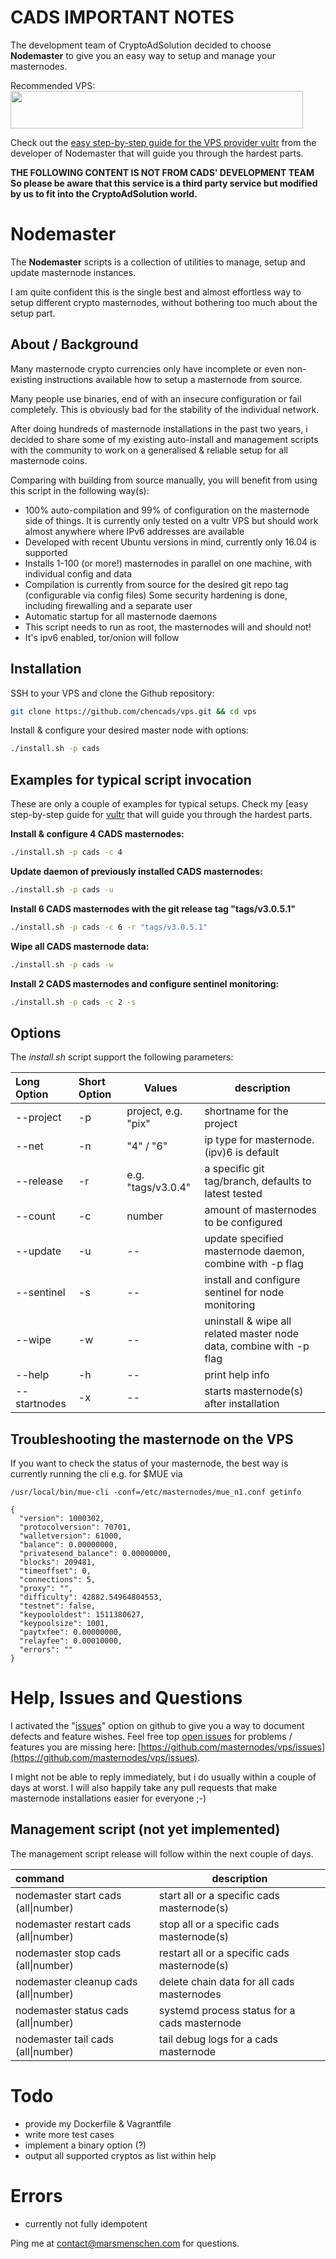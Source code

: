 # CADS IMPORTANT NOTES

The development team of CryptoAdSolution decided to choose **Nodemaster** to give you an easy way to setup and manage your masternodes.

Recommended VPS: <a href="https://www.vultr.com/"><img src="https://www.vultr.com/media/banner_2.png" width="468" height="60"></a>

Check out the [easy step-by-step guide for the VPS provider vultr](/docs/masternode_vps.md) from the developer of Nodemaster that will guide you through the hardest parts.



**THE FOLLOWING CONTENT IS NOT FROM CADS' DEVELOPMENT TEAM**
**So please be aware that this service is a third party service but modified by us to fit into the CryptoAdSolution world.**




# Nodemaster

The **Nodemaster** scripts is a collection of utilities to manage, setup and update masternode instances.

I am quite confident this is the single best and almost effortless way to setup different crypto masternodes, without bothering too much about the setup part.



## About / Background

Many masternode crypto currencies only have incomplete or even non-existing instructions available how to setup a masternode from source.

Many people use binaries, end of with an insecure configuration or fail completely. This is obviously bad for the stability of the individual network.

After doing hundreds of masternode installations in the past two years, i decided to share some of my existing auto-install and management scripts with the community to work on a generalised & reliable setup for all masternode coins.

Comparing with building from source manually, you will benefit from using this script in the following way(s):

* 100% auto-compilation and 99% of configuration on the masternode side of things. It is currently only tested on a vultr VPS but should work almost anywhere where IPv6 addresses are available
* Developed with recent Ubuntu versions in mind, currently only 16.04 is supported
* Installs 1-100 (or more!) masternodes in parallel on one machine, with individual config and data
* Compilation is currently from source for the desired git repo tag (configurable via config files)
  Some security hardening is done, including firewalling and a separate user
* Automatic startup for all masternode daemons
* This script needs to run as root, the masternodes will and should not!
* It's ipv6 enabled, tor/onion will follow

## Installation

SSH to your VPS and clone the Github repository:

```bash
git clone https://github.com/chencads/vps.git && cd vps
```

Install & configure your desired master node with options:

```bash
./install.sh -p cads
```

## Examples for typical script invocation

These are only a couple of examples for typical setups. Check my [easy step-by-step guide for [vultr](/docs/masternode_vps.md) that will guide you through the hardest parts.

**Install & configure 4 CADS masternodes:**

```bash
./install.sh -p cads -c 4
```

**Update daemon of previously installed CADS masternodes:**

```bash
./install.sh -p cads -u
```

**Install 6 CADS masternodes with the git release tag "tags/v3.0.5.1"**

```bash
./install.sh -p cads -c 6 -r "tags/v3.0.5.1"
```

**Wipe all CADS masternode data:**

```bash
./install.sh -p cads -w
```

**Install 2 CADS masternodes and configure sentinel monitoring:**

```bash
./install.sh -p cads -c 2 -s
```

## Options

The _install.sh_ script support the following parameters:

| Long Option  | Short Option | Values              | description                                                         |
| :----------- | :----------- | ------------------- | ------------------------------------------------------------------- |
| --project    | -p           | project, e.g. "pix" | shortname for the project                                           |
| --net        | -n           | "4" / "6"           | ip type for masternode. (ipv)6 is default                           |
| --release    | -r           | e.g. "tags/v3.0.4"  | a specific git tag/branch, defaults to latest tested                |
| --count      | -c           | number              | amount of masternodes to be configured                              |
| --update     | -u           | --                  | update specified masternode daemon, combine with -p flag            |
| --sentinel   | -s           | --                  | install and configure sentinel for node monitoring                  |
| --wipe       | -w           | --                  | uninstall & wipe all related master node data, combine with -p flag |
| --help       | -h           | --                  | print help info                                                     |
| --startnodes | -x           | --                  | starts masternode(s) after installation                             |

## Troubleshooting the masternode on the VPS

If you want to check the status of your masternode, the best way is currently running the cli e.g. for $MUE via

```
/usr/local/bin/mue-cli -conf=/etc/masternodes/mue_n1.conf getinfo

{
  "version": 1000302,
  "protocolversion": 70701,
  "walletversion": 61000,
  "balance": 0.00000000,
  "privatesend_balance": 0.00000000,
  "blocks": 209481,
  "timeoffset": 0,
  "connections": 5,
  "proxy": "",
  "difficulty": 42882.54964804553,
  "testnet": false,
  "keypoololdest": 1511380627,
  "keypoolsize": 1001,
  "paytxfee": 0.00000000,
  "relayfee": 0.00010000,
  "errors": ""
}
```

# Help, Issues and Questions

I activated the "[issues](https://github.com/masternodes/vps/issues)" option on github to give you a way to document defects and feature wishes. Feel free top [open issues](https://github.com/masternodes/vps/issues) for problems / features you are missing here: [https://github.com/masternodes/vps/issues](https://github.com/masternodes/vps/issues).

I might not be able to reply immediately, but i do usually within a couple of days at worst. I will also happily take any pull requests that make masternode installations easier for everyone ;-)


## Management script (not yet implemented)

The management script release will follow within the next couple of days.

| command                               | description                                  |
| :------------------------------------ | -------------------------------------------- |
| nodemaster start cads (all\|number)   | start all or a specific cads masternode(s)   |
| nodemaster restart cads (all\|number) | stop all or a specific cads masternode(s)    |
| nodemaster stop cads (all\|number)    | restart all or a specific cads masternode(s) |
| nodemaster cleanup cads (all\|number) | delete chain data for all cads masternodes   |
| nodemaster status cads (all\|number)  | systemd process status for a cads masternode |
| nodemaster tail cads (all\|number)    | tail debug logs for a cads masternode        |

# Todo

* provide my Dockerfile & Vagrantfile
* write more test cases
* implement a binary option (?)
* output all supported cryptos as list within help

# Errors

* currently not fully idempotent

Ping me at contact@marsmenschen.com for questions.
